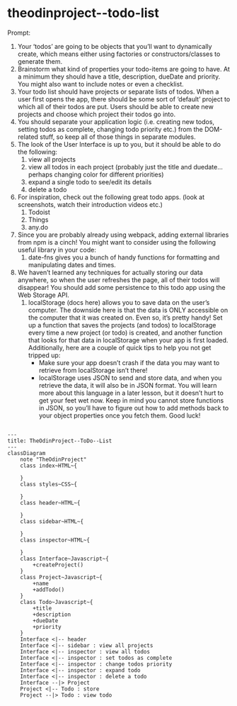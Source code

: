 # theodinproject--todo-list

Prompt:
1. Your ‘todos’ are going to be objects that you’ll want to dynamically create, which means either using factories or constructors/classes to generate them.
2. Brainstorm what kind of properties your todo-items are going to have. At a minimum they should have a title, description, dueDate and priority. You might also want to include notes or even a checklist.
3. Your todo list should have projects or separate lists of todos. When a user first opens the app, there should be some sort of ‘default’ project to which all of their todos are put. Users should be able to create new projects and choose which project their todos go into.
4. You should separate your application logic (i.e. creating new todos, setting todos as complete, changing todo priority etc.) from the DOM-related stuff, so keep all of those things in separate modules.
5. The look of the User Interface is up to you, but it should be able to do the following:
    1. view all projects
    2. view all todos in each project (probably just the title and duedate… perhaps changing color for different priorities)
    3. expand a single todo to see/edit its details
    4. delete a todo
6. For inspiration, check out the following great todo apps. (look at screenshots, watch their introduction videos etc.)
    1. Todoist
    2. Things
    3. any.do
7. Since you are probably already using webpack, adding external libraries from npm is a cinch! You might want to consider using the following useful library in your code:
    1. date-fns gives you a bunch of handy functions for formatting and manipulating dates and times.
8. We haven’t learned any techniques for actually storing our data anywhere, so when the user refreshes the page, all of their todos will disappear! You should add some persistence to this todo app using the Web Storage API.
    1. localStorage (docs here) allows you to save data on the user’s computer. The downside here is that the data is ONLY accessible on the computer that it was created on. Even so, it’s pretty handy! Set up a function that saves the projects (and todos) to localStorage every time a new project (or todo) is created, and another function that looks for that data in localStorage when your app is first loaded. Additionally, here are a couple of quick tips to help you not get tripped up:
        - Make sure your app doesn’t crash if the data you may want to retrieve from localStorage isn’t there!
        - localStorage uses JSON to send and store data, and when you retrieve the data, it will also be in JSON format. You will learn more about this language in a later lesson, but it doesn’t hurt to get your feet wet now. Keep in mind you cannot store functions in JSON, so you’ll have to figure out how to add methods back to your object properties once you fetch them. Good luck!

```mermaid

---
title: TheOdinProject--ToDo--List
---
classDiagram
    note "TheOdinProject"
    class index~HTML~{

    }
    class styles~CSS~{

    }
    class header~HTML~{

    }
    class sidebar~HTML~{

    }
    class inspector~HTML~{

    }
    class Interface~Javascript~{
        +createProject()
    }
    class Project~Javascript~{
        +name
        +addTodo()
    }
    class Todo~Javascript~{
        +title
        +description
        +dueDate
        +priority
    }
    Interface <|-- header
    Interface <|-- sidebar : view all projects
    Interface <|-- inspector : view all todos
    Interface <|-- inspector : set todos as complete
    Interface <|-- inspector : change todos priority
    Interface <|-- inspector : expand todo
    Interface <|-- inspector : delete a todo
    Interface --|> Project
    Project <|-- Todo : store
    Project --|> Todo : view todo

```